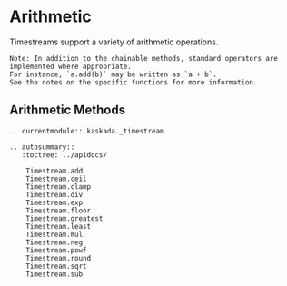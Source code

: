 # Arithmetic

Timestreams support a variety of arithmetic operations.

```{note}
Note: In addition to the chainable methods, standard operators are implemented where appropriate.
For instance, `a.add(b)` may be written as `a + b`.
See the notes on the specific functions for more information.
```

## Arithmetic Methods

```{eval-rst}
.. currentmodule:: kaskada._timestream

.. autosummary::
   :toctree: ../apidocs/

    Timestream.add
    Timestream.ceil
    Timestream.clamp
    Timestream.div
    Timestream.exp
    Timestream.floor
    Timestream.greatest
    Timestream.least
    Timestream.mul
    Timestream.neg
    Timestream.powf
    Timestream.round
    Timestream.sqrt
    Timestream.sub
```